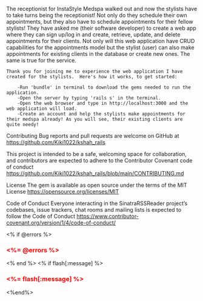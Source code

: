 The receptionist for InstaStyle Medspa walked out and now the stylists have to take turns being the receptionist! Not only do they schedule their own appointments, but they also have to schedule appointments for their fellow stylists! They have asked me (their software developer) to create a web app where they can sign up/log in and create, retrieve, update, and delete appointments for their clients. Not only will this web application have CRUD capabilities for the appointments model but the stylist (user) can also make appointments for existing clients in the database or create new ones. The same is true for the service. 

	Thank you for joining me to experience the web application I have created for the stylists.  Here's how it works, to get started:

		-Run 'bundle' in terminal to download the gems needed to run the application. 
		-Open the server by typing 'rails s' in the terminal.
		-Open the web browser and type in http://localhost:3000 and the web application will load.
		-Create an account and help the stylists make appointments for their medspa already! As you will see, their existing clients are quite needy!

Contributing Bug reports and pull requests are welcome on GitHub at https://github.com/Kiki1022/kshah_rails 

This project is intended to be a safe, welcoming space for collaboration, and contributors are expected to adhere to the Contributor Covenant code of conduct https://github.com/Kiki1022/kshah_rails/blob/main/CONTRIBUTING.md

License The gem is available as open source under the terms of the MIT License https://opensource.org/licenses/MIT

Code of Conduct Everyone interacting in the SinatraRSSReader project’s codebases, issue trackers, chat rooms and mailing lists is expected to follow the Code of Conduct https://www.contributor-covenant.org/version/1/4/code-of-conduct/

<% if @errors %>
    <h3 style="color:Red;"><%= @errors %></h3>
  <% end %>
    <% if flash[:message] %>
  <h3 style="color:Red;"><%= flash[:message] %></h3>
  <%end%>